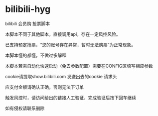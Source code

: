 # bilibili-hyg
bilibili 会员购 抢票脚本

本脚本不同于其他脚本，直接调用api，存在一定风控风险。

已支持预定抢票，“您的账号存在异常，暂时无法购票”为正常现象。

本脚本懂的都懂，不做过多解释

本脚本若需自动化快速启动（免去参数配置）需要在CONFIG区填写相应参数

cookie请提取show.bilibili.com 发送出去的cookie 请求头

应支付金额请确认正确，否则无法下订单

触发风控时，请访问给出的链接人工验证，完成验证后按下回车继续

如有侵权请联系删除

